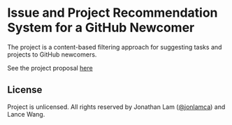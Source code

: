 # Issue and Project Recommendation System for a GitHub Newcomer

The project is a content-based filtering approach for suggesting tasks and projects to GitHub newcomers.

See the project proposal [here](PROPOSAL.md)

## License

Project is unlicensed. All rights reserved by Jonathan Lam ([@jonlamca](https://github.com/jonlamca)) and Lance Wang.
